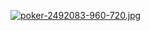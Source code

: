 [![poker-2492083-960-720.jpg](https://i.postimg.cc/76NrpHy4/poker-2492083-960-720.jpg)](https://postimg.cc/jwC1fr53)

